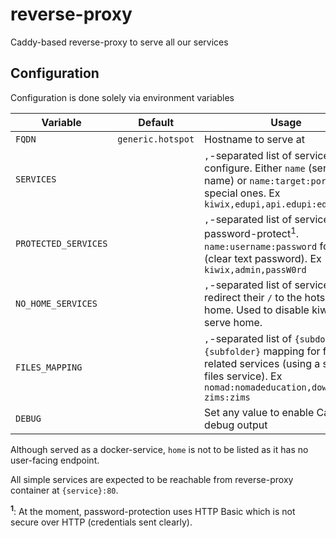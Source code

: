 # reverse-proxy

Caddy-based reverse-proxy to serve all our services

## Configuration

Configuration is done solely via environment variables

| Variable             | Default            | Usage                                                                                                                                                           |
| -------------------- | ------------------ | --------------------------------------------------------------------------------------------------------------------------------------------------------------- |
| `FQDN`               | `generic.hotspot`  | Hostname to serve at                                                                                                                                            |
| `SERVICES`           |                    | `,`-separated list of services to configure. Either `name` (service-name) or `name:target:port` for special ones. Ex `kiwix,edupi,api.edupi:edupi:8080`         |
| `PROTECTED_SERVICES` |                    | `,`-separated list of services to password-protect<sup>1</sup>. `name:username:password` format (clear text password). Ex `kiwix,admin,passW0rd`                |
| `NO_HOME_SERVICES`   |                    | `,`-separated list of services to redirect their `/` to the hotspot-home. Used to disable kiwix-serve home.                                                     | 
| `FILES_MAPPING`      |                    | `,`-separated list of `{subdomain}:{subfolder}` mapping for files-related services (using a single files service). Ex `nomad:nomadeducation,download-zims:zims` |
| `DEBUG`              |                    | Set any value to enable Caddy debug output                                                                                                                      |

Although served as a docker-service, `home` is not to be listed as it has no user-facing endpoint.

All simple services are expected to be reachable from reverse-proxy container at `{service}:80`.

**<sup>1</sup>**: At the moment, password-protection uses HTTP Basic which is not secure over HTTP (credentials sent clearly).
